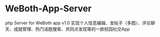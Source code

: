 # WeBoth-App-Server
php Server for WeBoth app v1.0
实现个人信息编辑、发帖子（多图）、评论聊天、成就管理、热门话题搜索、共同点发现等的一款校园社交App
